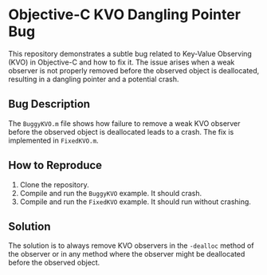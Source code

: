 # Objective-C KVO Dangling Pointer Bug

This repository demonstrates a subtle bug related to Key-Value Observing (KVO) in Objective-C and how to fix it. The issue arises when a weak observer is not properly removed before the observed object is deallocated, resulting in a dangling pointer and a potential crash.

## Bug Description
The `BuggyKVO.m` file shows how failure to remove a weak KVO observer before the observed object is deallocated leads to a crash.  The fix is implemented in `FixedKVO.m`.

## How to Reproduce
1. Clone the repository.
2. Compile and run the `BuggyKVO` example. It should crash.
3. Compile and run the `FixedKVO` example. It should run without crashing.

## Solution
The solution is to always remove KVO observers in the `-dealloc` method of the observer or in any method where the observer might be deallocated before the observed object.